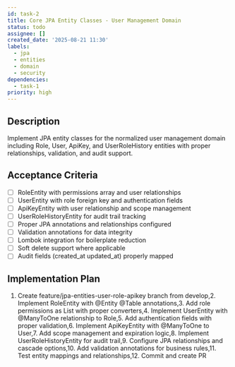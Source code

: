 ```yaml
---
id: task-2
title: Core JPA Entity Classes - User Management Domain
status: todo
assignee: []
created_date: '2025-08-21 11:30'
labels:
  - jpa
  - entities
  - domain
  - security
dependencies:
  - task-1
priority: high
---
```


## Description

Implement JPA entity classes for the normalized user management domain including Role, User, ApiKey, and UserRoleHistory entities with proper relationships, validation, and audit support.

## Acceptance Criteria

- [ ] RoleEntity with permissions array and user relationships
- [ ] UserEntity with role foreign key and authentication fields
- [ ] ApiKeyEntity with user relationship and scope management
- [ ] UserRoleHistoryEntity for audit trail tracking
- [ ] Proper JPA annotations and relationships configured
- [ ] Validation annotations for data integrity
- [ ] Lombok integration for boilerplate reduction
- [ ] Soft delete support where applicable
- [ ] Audit fields (created_at updated_at) properly mapped

## Implementation Plan

1. Create feature/jpa-entities-user-role-apikey branch from develop,2. Implement RoleEntity with @Entity @Table annotations,3. Add role permissions as List<String> with proper converters,4. Implement UserEntity with @ManyToOne relationship to Role,5. Add authentication fields with proper validation,6. Implement ApiKeyEntity with @ManyToOne to User,7. Add scope management and expiration logic,8. Implement UserRoleHistoryEntity for audit trail,9. Configure JPA relationships and cascade options,10. Add validation annotations for business rules,11. Test entity mappings and relationships,12. Commit and create PR

